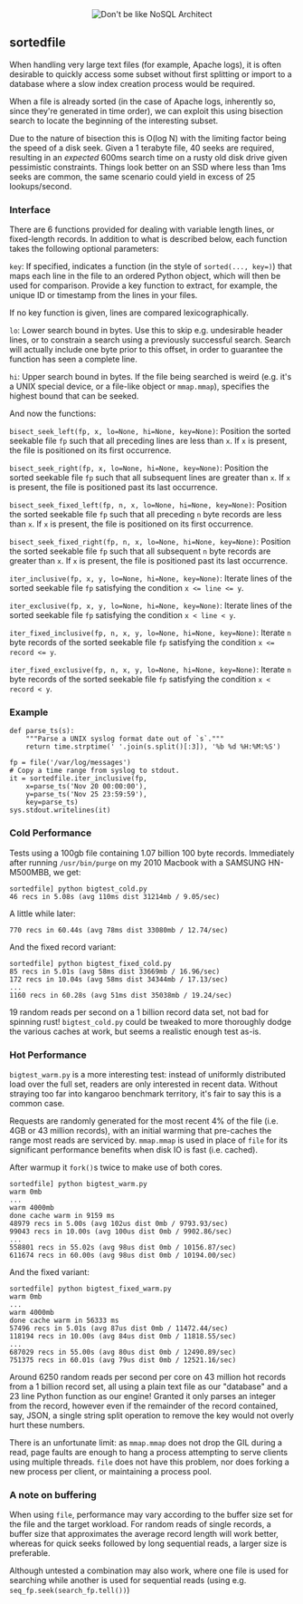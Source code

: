 
<div style="text-align: center">
<img title="Don't be like NoSQL Architect" src="http://i.imgur.com/NdQHm.jpg">
</div>


## sortedfile

When handling very large text files (for example, Apache logs), it is often
desirable to quickly access some subset without first splitting or import to a
database where a slow index creation process would be required.

When a file is already sorted (in the case of Apache logs, inherently so, since
they're generated in time order), we can exploit this using bisection search to
locate the beginning of the interesting subset.

Due to the nature of bisection this is O(log N) with the limiting factor being
the speed of a disk seek. Given a 1 terabyte file, 40 seeks are required,
resulting in an *expected* 600ms search time on a rusty old disk drive given
pessimistic constraints. Things look better on an SSD where less than 1ms seeks
are common, the same scenario could yield in excess of 25 lookups/second.


### Interface

There are 6 functions provided for dealing with variable length lines, or
fixed-length records. In addition to what is described below, each function
takes the following optional parameters:

``key``:
  If specified, indicates a function (in the style of ``sorted(..., key=)``)
  that maps each line in the file to an ordered Python object, which will then
  be used for comparison. Provide a key function to extract, for example, the
  unique ID or timestamp from the lines in your files.

  If no key function is given, lines are compared lexicographically.

``lo``:
  Lower search bound in bytes. Use this to skip e.g. undesirable header lines,
  or to constrain a search using a previously successful search. Search will
  actually include one byte prior to this offset, in order to guarantee the
  function has seen a complete line.

``hi``:
  Upper search bound in bytes. If the file being searched is weird (e.g. it's a
  UNIX special device, or a file-like object or ``mmap.mmap``), specifies the
  highest bound that can be seeked.

And now the functions:

``bisect_seek_left(fp, x, lo=None, hi=None, key=None)``:
  Position the sorted seekable file ``fp`` such that all preceding lines are
  less than ``x``. If ``x`` is present, the file is positioned on its first
  occurrence.

``bisect_seek_right(fp, x, lo=None, hi=None, key=None)``:
  Position the sorted seekable file ``fp`` such that all subsequent lines are
  greater than ``x``. If ``x`` is present, the file is positioned past its last
  occurrence.

``bisect_seek_fixed_left(fp, n, x, lo=None, hi=None, key=None)``:
  Position the sorted seekable file ``fp`` such that all preceding ``n`` byte
  records are less than ``x``. If ``x`` is present, the file is positioned on
  its first occurrence.

``bisect_seek_fixed_right(fp, n, x, lo=None, hi=None, key=None)``:
  Position the sorted seekable file ``fp`` such that all subsequent ``n`` byte
  records are greater than ``x``. If ``x`` is present, the file is positioned
  past its last occurrence.

``iter_inclusive(fp, x, y, lo=None, hi=None, key=None)``:
  Iterate lines of the sorted seekable file ``fp`` satisfying the condition
  ``x <= line <= y``.

``iter_exclusive(fp, x, y, lo=None, hi=None, key=None)``:
  Iterate lines of the sorted seekable file `fp` satisfying the condition
  ``x < line < y``.

``iter_fixed_inclusive(fp, n, x, y, lo=None, hi=None, key=None)``:
  Iterate ``n`` byte records of the sorted seekable file ``fp`` satisfying the
  condition ``x <= record <= y``.

``iter_fixed_exclusive(fp, n, x, y, lo=None, hi=None, key=None)``:
  Iterate ``n`` byte records of the sorted seekable file ``fp`` satisfying the
  condition ``x < record < y``.


### Example

    def parse_ts(s):
        """Parse a UNIX syslog format date out of `s`."""
        return time.strptime(' '.join(s.split()[:3]), '%b %d %H:%M:%S')

    fp = file('/var/log/messages')
    # Copy a time range from syslog to stdout.
    it = sortedfile.iter_inclusive(fp,
        x=parse_ts('Nov 20 00:00:00'),
        y=parse_ts('Nov 25 23:59:59'),
        key=parse_ts)
    sys.stdout.writelines(it)


### Cold Performance

Tests using a 100gb file containing 1.07 billion 100 byte records. Immediately
after running ``/usr/bin/purge`` on my 2010 Macbook with a SAMSUNG HN-M500MBB,
we get:

    sortedfile] python bigtest_cold.py 
    46 recs in 5.08s (avg 110ms dist 31214mb / 9.05/sec)

A little while later:

    770 recs in 60.44s (avg 78ms dist 33080mb / 12.74/sec)

And the fixed record variant:

    sortedfile] python bigtest_fixed_cold.py 
    85 recs in 5.01s (avg 58ms dist 33669mb / 16.96/sec)
    172 recs in 10.04s (avg 58ms dist 34344mb / 17.13/sec)
    ...
    1160 recs in 60.28s (avg 51ms dist 35038mb / 19.24/sec)

19 random reads per second on a 1 billion record data set, not bad for spinning
rust! ``bigtest_cold.py`` could be tweaked to more thoroughly dodge the various
caches at work, but seems a realistic enough test as-is.


### Hot Performance

``bigtest_warm.py`` is a more interesting test: instead of uniformly
distributed load over the full set, readers are only interested in recent data.
Without straying too far into kangaroo benchmark territory, it's fair to say
this is a common case.

Requests are randomly generated for the most recent 4% of the file (i.e. 4GB or
43 million records), with an initial warming that pre-caches the range most
reads are serviced by. ``mmap.mmap`` is used in place of ``file`` for its
significant performance benefits when disk IO is fast (i.e. cached).

After warmup it ``fork()``s twice to make use of both cores.

    sortedfile] python bigtest_warm.py 
    warm 0mb
    ...
    warm 4000mb
    done cache warm in 9159 ms
    48979 recs in 5.00s (avg 102us dist 0mb / 9793.93/sec)
    99043 recs in 10.00s (avg 100us dist 0mb / 9902.86/sec)
    ...
    558801 recs in 55.02s (avg 98us dist 0mb / 10156.87/sec)
    611674 recs in 60.00s (avg 98us dist 0mb / 10194.00/sec)

And the fixed variant:

    sortedfile] python bigtest_fixed_warm.py 
    warm 0mb
    ...
    warm 4000mb
    done cache warm in 56333 ms
    57496 recs in 5.01s (avg 87us dist 0mb / 11472.44/sec)
    118194 recs in 10.00s (avg 84us dist 0mb / 11818.55/sec)
    ...
    687029 recs in 55.00s (avg 80us dist 0mb / 12490.89/sec)
    751375 recs in 60.01s (avg 79us dist 0mb / 12521.16/sec)

Around 6250 random reads per second per core on 43 million hot records from a 1
billion record set, all using a plain text file as our "database" and a 23 line
Python function as our engine! Granted it only parses an integer from the
record, however even if the remainder of the record contained, say, JSON, a
single string split operation to remove the key would not overly hurt these
numbers.

There is an unfortunate limit: as ``mmap.mmap`` does not drop the GIL during a
read, page faults are enough to hang a process attempting to serve clients
using multiple threads. ``file`` does not have this problem, nor does forking a
new process per client, or maintaining a process pool.


### A note on buffering

When using ``file``, performance may vary according to the buffer size set for
the file and the target workload. For random reads of single records, a buffer
size that approximates the average record length will work better, whereas for
quick seeks followed by long sequential reads, a larger size is preferable.

Although untested a combination may also work, where one file is used for
searching while another is used for sequential reads (using e.g.
``seq_fp.seek(search_fp.tell())``)
